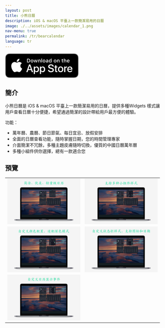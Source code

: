 ```yaml
---
layout: post
title: 小熊日曆
description: iOS & macOS 平臺上一款簡潔易用的日曆
image: ./../assets/images/calendar_1.png
nav-menu: true
permalink: /tr/bearcalendar
language: tr
---
```


[![AppStrore](./../assets/images/appstore_black.svg)](https://apps.apple.com/app/id6477295542)

## 簡介
小熊日曆是 iOS & macOS 平臺上一款簡潔易用的日曆，提供多種Widgets 樣式讓用戶查看日曆十分便捷，希望通過簡潔的設計帶給用戶最方便的體驗。

功能：
- 萬年曆、農曆、節日節氣、每日宜忌、放假安排
- 全面的日曆查看功能，隨時掌握日期，您的時間管理專家
- 介面簡潔不冗餘，多種主題皮膚隨時切換，優質的中國日曆萬年曆
- 多種小組件供你選擇，總有一款適合您

## 預覽

|       |  |
| ----------- | ----------- |
| ![](./../assets/images/calendar_1.png) | ![](./../assets/images/calendar_2.png) |
| ![](./../assets/images/calendar_3.png) | ![](./../assets/images/calendar_4.png) |
| ![](./../assets/images/calendar_5.png) |  |
